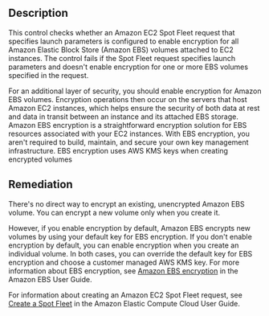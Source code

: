 ## Description

This control checks whether an Amazon EC2 Spot Fleet request that specifies launch parameters is configured to enable encryption for all Amazon Elastic Block Store (Amazon EBS) volumes attached to EC2 instances. The control fails if the Spot Fleet request specifies launch parameters and doesn't enable encryption for one or more EBS volumes specified in the request.

For an additional layer of security, you should enable encryption for Amazon EBS volumes. Encryption operations then occur on the servers that host Amazon EC2 instances, which helps ensure the security of both data at rest and data in transit between an instance and its attached EBS storage. Amazon EBS encryption is a straightforward encryption solution for EBS resources associated with your EC2 instances. With EBS encryption, you aren't required to build, maintain, and secure your own key management infrastructure. EBS encryption uses AWS KMS keys when creating encrypted volumes

## Remediation

There's no direct way to encrypt an existing, unencrypted Amazon EBS volume. You can encrypt a new volume only when you create it.

However, if you enable encryption by default, Amazon EBS encrypts new volumes by using your default key for EBS encryption. If you don't enable encryption by default, you can enable encryption when you create an individual volume. In both cases, you can override the default key for EBS encryption and choose a customer managed AWS KMS key. For more information about EBS encryption, see [Amazon EBS encryption](https://docs.aws.amazon.com/ebs/latest/userguide/ebs-encryption.html) in the Amazon EBS User Guide.

For information about creating an Amazon EC2 Spot Fleet request, see [Create a Spot Fleet](https://docs.aws.amazon.com/AWSEC2/latest/UserGuide/create-spot-fleet.html) in the Amazon Elastic Compute Cloud User Guide.